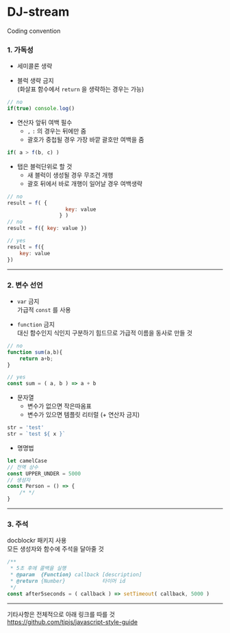 # DJ-stream
Coding convention

### 1. 가독성
- 세미콜론 생략

- 블럭 생략 금지  
(화살표 함수에서 `return` 을 생략하는 경우는 가능)
``` js
// no
if(true) console.log()
```

- 연산자 앞뒤 여백 필수  
	- `,` `:` 의 경우는 뒤에만 줌  
	- 괄호가 중첩될 경우 가장 바깥 괄호만 여백을 줌
``` js
if( a > f(b, c) )
```

- 탭은 블럭단위로 할 것  
	- 새 블럭이 생성될 경우 무조건 개행  
	- 괄호 뒤에서 바로 개행이 일어날 경우 여백생략
``` js
// no
result = f( {
				   key: value
				 } )
// no
result = f({ key: value })

// yes
result = f({
	key: value
})
```
---

### 2. 변수 선언

- `var` 금지  
가급적 `const` 를 사용

- `function` 금지  
대신 함수인지 식인지 구분하기 힘드므로 가급적 이름을 동사로 만들 것
``` js
// no
function sum(a,b){
	return a+b;
}

// yes
const sum = ( a, b ) => a + b
```

-  문자열  
	- 변수가 없으면 작은따옴표  
	- 변수가 있으면 템플릿 리터럴 (+ 연산자 금지)
``` js
str = 'test'
str = `test ${ x }`
```

- 명명법
``` js
let camelCase
// 전역 상수
const UPPER_UNDER = 5000
// 생성자
const Person = () => {
	/* */
}
```
---
### 3. 주석  
docblockr 패키지 사용  
모든 생성자와 함수에 주석을 달아줄 것
``` js
/**
 * 5초 후에 콜백을 실행
 * @param  {Function} callback [description]
 * @return {Number}            타이머 id
 */
const after5seconds = ( callback ) => setTimeout( callback, 5000 )
```
---

기타사항은 전체적으로 아래 링크를 따를 것  
https://github.com/tipjs/javascript-style-guide
